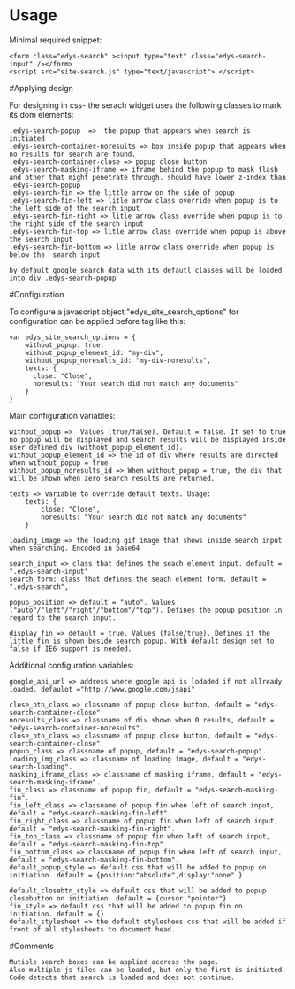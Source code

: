 # Usage

Minimal required snippet:

    <form class="edys-search" ><input type="text" class="edys-search-input" /></form>
    <script src="site-search.js" type="text/javascript"> </script>

#Applying design 
    
For designing in css- the serach widget uses the following classes to mark its dom elements:

    .edys-search-popup  =>  the popup that appears when search is initiated
    .edys-search-container-noresults => box inside popup that appears when no results for search are found.
    .edys-search-container-close => popup close button
    .edys-search-masking-iframe => iframe behind the popup to mask flash and other that might penetrate through. shoukd have lower z-index than .edys-search-popup
    .edys-search-fin => the little arrow on the side of popup
    .edys-search-fin-left => litle arrow class override when popup is to the left side of the search input
    .edys-search-fin-right => litle arrow class override when popup is to the right side of the search input
    .edys-search-fin-top => litle arrow class override when popup is above the search input
    .edys-search-fin-bottom => litle arrow class override when popup is below the  search input
    
    by default google search data with its defautl classes will be loaded into div .edys-search-popup

#Configuration

To configure a javascript object "edys_site_search_options" for configuration can be applied before <script src="site-search.js" type="text/javascript"> </script> tag  like this:
    
    var edys_site_search_options = {
        without_popup: true,
        without_popup_element_id: "my-div",
        without_popup_noresults_id: "my-div-noresults",
        texts: {
          close: "Close",
          noresults: "Your search did not match any documents"
        }
    }

Main configuration variables:
    
    without_popup =>  Values (true/false). Default = false. If set to true no popup will be displayed and search results will be displayed inside user defined div (without_popup_element_id).
    without_popup_element_id => the id of div where results are directed when without_popup = true.
    without_popup_noresults_id => When without_popup = true, the div that will be shown when zero search results are returned.
    
    texts => variable to override default texts. Usage:
        texts: {
            close: "Close",
            noresults: "Your search did not match any documents"
        }
    
    loading_image => the loading gif image that shows inside search input when searching. Encoded in base64
    
    search_input => class that defines the seach element input. default = ".edys-search-input"
    search_form: class that defines the seach element form. default = ".edys-search",
    
    popup_position => default = "auto". Values ("auto"/"left"/"right"/"bottom"/"top"). Defines the popup position in regard to the search input.
    
    display_fin => default = true. Values (false/true). Defines if the little fin is shown beside search popup. With default design set to false if IE6 support is needed.
    
Additional configuration variables:

    google_api_url => address where google api is lodaded if not allready loaded. defaulot ="http://www.google.com/jsapi"
    
    close_btn_class => classname of popup close button, default = "edys-search-container-close"
    noresults_class => classname of div shown when 0 results, default = "edys-search-container-noresults". 
    close_btn_class => classname of popup close button, default = "edys-search-container-close".
    popup_class => classname of popup, default = "edys-search-popup".
    loading_img_class => classname of loading image, default = "edys-search-loading".
    masking_iframe_class => classname of masking iframe, default = "edys-search-masking-iframe".
    fin_class => classname of popup fin, default = "edys-search-masking-fin".
    fin_left_class => classname of popup fin when left of search input, default = "edys-search-masking-fin-left".
    fin_right_class => classname of popup fin when left of search input, default = "edys-search-masking-fin-right".
    fin_top_class => classname of popup fin when left of search input, default = "edys-search-masking-fin-top".
    fin_bottom_class => classname of popup fin when left of search input, default = "edys-search-masking-fin-bottom".
    default_popup_style => default css that will be added to popup on initiation. default = {position:"absolute",display:"none" }
    
    default_closebtn_style => default css that will be added to popup closebutton on initiation. default = {cursor:"pointer"}
    fin_style => default css that will be added to popup fin on initiation. default = {}
    default_stylesheet => the default styleshees css that will be added if front of all stylesheets to document head.
    
#Comments  
    
    Mutiple search boxes can be applied accross the page. 
    Also multiple js files can be loaded, but only the first is initiated. Code detects that search is loaded and does not continue.